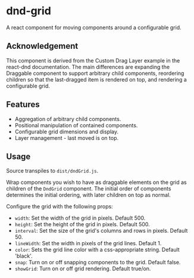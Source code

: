 # dnd-grid

A react component for moving components around a configurable grid.

## Acknowledgement
This component is derived from the Custom Drag Layer example in
the react-dnd documentation. The main differences are expanding the Draggable
component to support arbitrary child components, reordering children so
that the last-dragged item is rendered on top, and rendering a configurable grid.

## Features
 - Aggregation of arbitrary child components.
 - Positional manipulation of contained components.
 - Configurable grid dimensions and display.
 - Layer management - last moved is on top.

## Usage
Source transpiles to `dist/dndGrid.js`.

Wrap components you wish to have as draggable elements on the grid as children of the `DndGrid` component. The initial order of components determines the initial ordering, with later children on top as normal.

Configure the grid with the following props:

 - `width`: Set the width of the grid in pixels. Default 500.
 - `height`: Set the height of the grid in pixels. Default 500.
 - `interval`: Set the size of the grid's columns and rows in pixels. Default 50.
 - `lineWidth`: Set the width in pixels of the grid lines. Default 1.
 - `color`: Sets the grid line color with a css-appropriate string. Default 'black'.
 - `snap`: Turn on or off snapping components to the grid. Default false.
 - `showGrid`: Turn on or off grid rendering. Default true/on.
